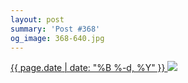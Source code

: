 ```yaml
---
layout: post
summary: 'Post #368'
og_image: 368-640.jpg
---
```


<p>
 <time>
  <a href="/368">
   {{ page.date | date: "%B %-d, %Y" }}
  </a>
 </time>
 <a href="/368">
  <img data-taken="8/28/2014" sizes="(min-width: 700px) 50vw, calc(100vw - 2rem)" src="{{ site.assets_url }}/368-320.jpg" srcset="{{ site.assets_url }}/368-640.jpg 640w, {{ site.assets_url }}/368-480.jpg 480w, {{ site.assets_url }}/368-320.jpg 320w, {{ site.assets_url }}/368-160.jpg 160w"/>
 </a>
</p>
